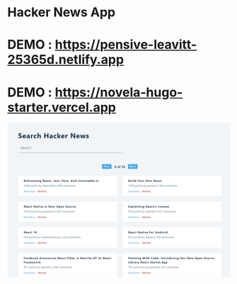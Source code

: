 # Hacker News App

# DEMO :  https://pensive-leavitt-25365d.netlify.app

# DEMO :  https://novela-hugo-starter.vercel.app

![Screenshot](news-ss.png)
